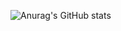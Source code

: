 ![Anurag's GitHub stats](https://github-readme-stats.vercel.app/api?username=MatiasOl&show_icons=true&theme=dark)
